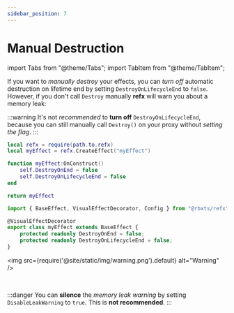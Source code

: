 ```yaml
---
sidebar_position: 7
---
```


# Manual Destruction

import Tabs from "@theme/Tabs";
import TabItem from "@theme/TabItem";

If you want to *manually destroy* your effects, you can *turn off* automatic destruction on lifetime end by setting `DestroyOnLifecycleEnd` to `false`.
However, if you don't call `Destroy` manually **refx** will warn you about a memory leak:

:::warning
It's not *recommended* to **turn off** `DestroyOnLifecycleEnd`, because you can still manually call `Destroy()` on your proxy without *setting the flag*.
:::

<Tabs groupId="languages">
<TabItem value="Luau">

```lua title="myEffect.lua" showLineNumbers
local refx = require(path.to.refx)
local myEffect = refx.CreateEffect("myEffect")

function myEffect:OnConstruct()
    self.DestroyOnEnd = false
    self.DestroyOnLifecycleEnd = false
end

return myEffect
```

</TabItem>
<TabItem value="TypeScript" default>

```ts title="myEffect.ts" showLineNumbers
import { BaseEffect, VisualEffectDecorator, Config } from "@rbxts/refx";

@VisualEffectDecorator
export class myEffect extends BaseEffect {
    protected readonly DestroyOnEnd = false;
    protected readonly DestroyOnLifecycleEnd = false;
}
```

</TabItem>
</Tabs>

<img
  src={require('@site/static/img/warning.png').default}
  alt="Warning"
/>
 
‎ 

:::danger
You can **silence** the *memory leak warning* by setting `DisableLeakWarning` to `true`. This is **not recommended**.
:::